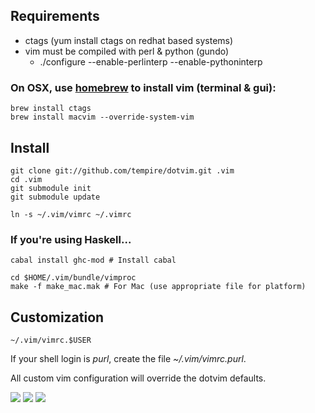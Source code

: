 ## Requirements
- ctags (yum install ctags on redhat based systems)
- vim must be compiled with perl & python (gundo)
  - ./configure --enable-perlinterp --enable-pythoninterp

### On OSX, use <a href="http://mxcl.github.com/homebrew/">homebrew</a> to install vim (terminal & gui):

    brew install ctags
    brew install macvim --override-system-vim

## Install

    git clone git://github.com/tempire/dotvim.git .vim
    cd .vim
    git submodule init
    git submodule update

    ln -s ~/.vim/vimrc ~/.vimrc

### If you're using Haskell...

    cabal install ghc-mod # Install cabal

    cd $HOME/.vim/bundle/vimproc
    make -f make_mac.mak # For Mac (use appropriate file for platform)


## Customization

    ~/.vim/vimrc.$USER

If your shell login is *purl*, create the file *~/.vim/vimrc.purl*.

All custom vim configuration will override the dotvim defaults.

<img src="http://images.tempi.re/dotvim_screenshot_1_for_github_readme_2012-08-06-20120806-190319.jpg" />

<img src="http://images.tempi.re/dotvim_screenshot_2_for_github_readme_2012-08-06-20120806-185109.jpg" />

<img src="http://images.tempi.re/dotvim_screenshot_3_for_github_readme-20120806-185308.jpg" />
